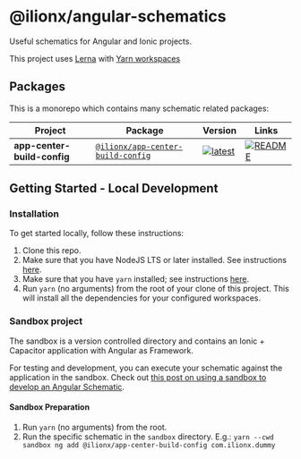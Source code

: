 # @ilionx/angular-schematics

Useful schematics for Angular and Ionic projects.

This project uses [Lerna](https://github.com/lerna/lerna) with [Yarn workspaces](https://classic.yarnpkg.com/en/docs/workspaces/.)

## Packages

This is a monorepo which contains many schematic related packages:

| Project                     | Package                                                                                        | Version                                                                                                                                           | Links                                                                                                    |
| --------------------------- | ---------------------------------------------------------------------------------------------- | ------------------------------------------------------------------------------------------------------------------------------------------------- | -------------------------------------------------------------------------------------------------------- |
| **app-center-build-config** | [`@ilionx/app-center-build-config`](https://npmjs.com/package/@ilionx/app-center-build-config) | [![latest](https://img.shields.io/npm/v/%ilionx%2Fapp-center-build-config/latest.svg)](https://npmjs.com/package/@ilionx/app-center-build-config) | [![README](https://img.shields.io/badge/README--green.svg)](/packages/app-center-build-config/README.md) |

## Getting Started - Local Development

### Installation

To get started locally, follow these instructions:

1. Clone this repo.
1. Make sure that you have NodeJS LTS or later installed. See instructions [here](https://nodejs.org/en/download/).
1. Make sure that you have `yarn` installed; see instructions [here](https://yarnpkg.com/lang/en/docs/install/).
1. Run `yarn` (no arguments) from the root of your clone of this project. This will install all the dependencies for your configured workspaces.

### Sandbox project

The sandbox is a version controlled directory and contains an Ionic + Capacitor application with Angular as Framework.

For testing and development, you can execute your schematic against the application in the sandbox. Check out [this post on using a sandbox to develop an Angular Schematic](https://www.kevinschuchard.com/blog/2018-11-20-schematic-sandbox/).

#### Sandbox Preparation

1. Run `yarn` (no arguments) from the root.
1. Run the specific schematic in the `sandbox` directory. E.g.: `yarn --cwd sandbox ng add @ilionx/app-center-build-config com.ilionx.dummy`
